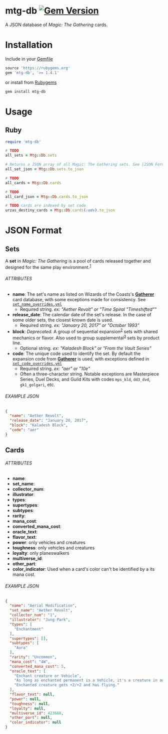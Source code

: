mtg-db [![Gem Version](https://badge.fury.io/rb/mtg-db.svg)](
  https://rubygems.org/gems/mtg-db)
======
A JSON database of _Magic: The Gathering_ cards.

# Installation
Include in your [Gemfile]
```ruby
source 'https://rubygems.org'
gem 'mtg-db', '>= 1.4.1'
```
or install from [Rubygems]
```bash
gem install mtg-db
```

[Gemfile]: https://bundler.io/gemfile.html
[Rubygems]: https://rubygems.org/

# Usage
## Ruby
```ruby
require 'mtg-db'

# TODO
all_sets = Mtg::Db.sets

# Returns a JSON array of all Magic: The Gathering sets. See [JSON Format] for details on sets' attributes.
all_set_json = Mtg::Db.sets.to_json

# TODO
all_cards = Mtg::Db.cards

# TODO
all_card_json = Mtg::Db.cards.to_json

# TODO cards are indexed by set code
urzas_destiny_cards = Mtg::Db.cards(:uds).to_json
```

# JSON Format

## Sets
A **set** in _Magic: The Gathering_ is a pool of cards released together and designed for the same play environment.<sup>[1]</sup>

[1]: https://mtg.gamepedia.com/Set

###### ATTRIBUTES
- **name**: The set's name as listed on Wizards of the Coasts's **[Gatherer]** card database, with some exceptions made for consistency. See [`set_name_overrides.yml`](script/data/set_name_overrides.yml)
  - Required string. _ex: "Aether Revolt" or "Time Spiral \"Timeshifted\""_
- **release_date**: The calendar date of the set's release. In the case of some older sets, the closest known date is used.
  - Required string. _ex: "January 20, 2017" or "October 1993"_
- **block**: _Deprecated._ A group of sequential expansion<sup>[2]</sup> sets with shared mechanics or flavor. Also used to group supplemental<sup>[3]</sup> sets by product line.
  - Optional string. _ex: "Kaladesh Block" or "From the Vault Series"_
- **code**: The unique code used to identify the set. By default the expansion code from **[Gatherer]** is used, with exceptions defined in [`set_code_overrides.yml`](script/data/set_code_overrides.yml)
  - Required string. _ex: "aer" or "10e"_
  - Often a three-character string. Notable exceptions are Masterpiece Series, Duel Decks, and Guild Kits with codes `mps_kld`, `dd3_dvd`, `gk1_golgari`, etc.

[Gatherer]: http://gatherer.wizards.com/Pages/Default.aspx
[URZA.co]: https://urza.co/m
[2]: https://mtg.gamepedia.com/Set#Expansions
[3]: https://mtg.gamepedia.com/Set#Supplemental_sets

###### EXAMPLE JSON
```json
{
  "name": "Aether Revolt",
  "release_date": "January 20, 2017",
  "block": "Kaladesh Block",
  "code": "aer"
}
```

## Cards

###### ATTRIBUTES
- **name**:
- **set_name**:
- **collector_num**:
- **illustrator**:
- **types**:
- **supertypes**:
- **subtypes**:
- **rarity**:
- **mana_cost**:
- **converted_mana_cost**:
- **oracle_text**:
- **flavor_text**:
- **power**: only vehicles and creatures
- **toughness**: only vehicles and creatures
- **loyalty**: only planeswalkers
- **multiverse_id**:
- **other_part**:
- **color_indicator**: Used when a card's color can't be identified by a its mana cost.

###### EXAMPLE JSON
```json
{
  "name": "Aerial Modification",
  "set_name": "Aether Revolt",
  "collector_num": "1",
  "illustrator": "Jung Park",
  "types": [
    "Enchantment"
  ],
  "supertypes": [],
  "subtypes": [
    "Aura"
  ],
  "rarity": "Uncommon",
  "mana_cost": "4W",
  "converted_mana_cost": 5,
  "oracle_text": [
    "Enchant creature or Vehicle",
    "As long as enchanted permanent is a Vehicle, it's a creature in addition to its other types.",
    "Enchanted creature gets +2/+2 and has flying."
  ],
  "flavor_text": null,
  "power": null,
  "toughness": null,
  "loyalty": null,
  "multiverse_id": 423668,
  "other_part": null,
  "color_indicator": null
}
```
